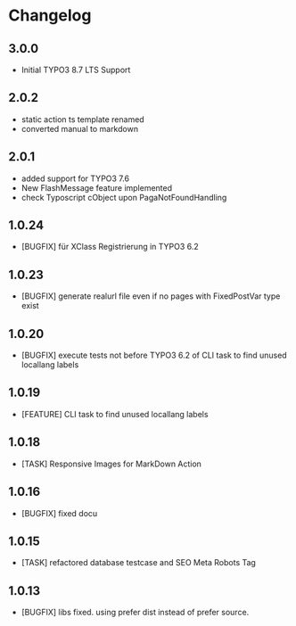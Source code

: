 Changelog
=========

3.0.0
-----

-   Initial TYPO3 8.7 LTS Support

2.0.2
-----

-   static action ts template renamed
-   converted manual to markdown

2.0.1
-----

-   added support for TYPO3 7.6
-   New FlashMessage feature implemented
-   check Typoscript cObject upon PagaNotFoundHandling

1.0.24
------

-   [BUGFIX] für XClass Registrierung in TYPO3 6.2

1.0.23
------

-   [BUGFIX] generate realurl file even if no pages with FixedPostVar type exist

1.0.20
------

-   [BUGFIX] execute tests not before TYPO3 6.2 of CLI task to find unused locallang labels

1.0.19
------

-   [FEATURE] CLI task to find unused locallang labels

1.0.18
------

-   [TASK] Responsive Images for MarkDown Action

1.0.16
------

-   [BUGFIX] fixed docu

1.0.15
------

-   [TASK] refactored database testcase and SEO Meta Robots Tag

1.0.13
------

-   [BUGFIX] libs fixed. using prefer dist instead of prefer source.

